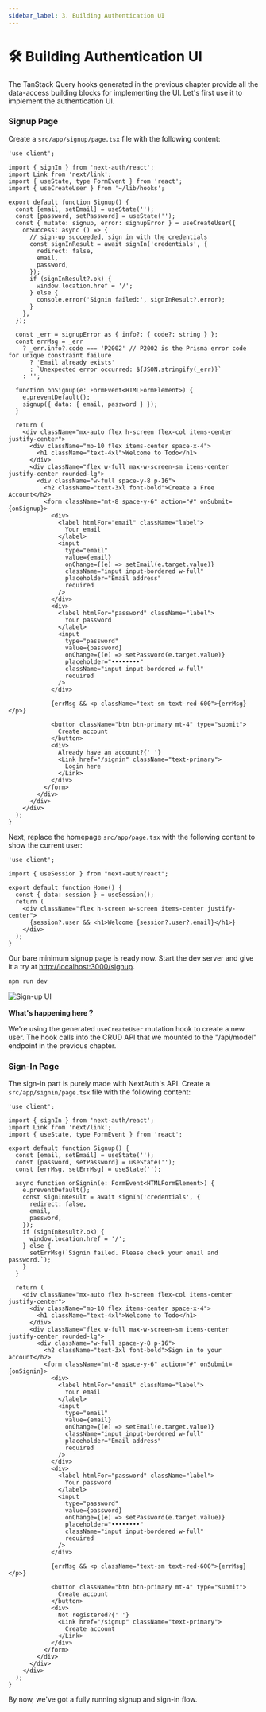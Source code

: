 ```yaml
---
sidebar_label: 3. Building Authentication UI
---
```


# 🛠️ Building Authentication UI

The TanStack Query hooks generated in the previous chapter provide all the data-access building blocks for implementing the UI. Let's first use it to implement the authentication UI.

### Signup Page

Create a `src/app/signup/page.tsx` file with the following content:

```tsx title="/src/app/signup/page.tsx"
'use client';

import { signIn } from 'next-auth/react';
import Link from 'next/link';
import { useState, type FormEvent } from 'react';
import { useCreateUser } from '~/lib/hooks';

export default function Signup() {
  const [email, setEmail] = useState('');
  const [password, setPassword] = useState('');
  const { mutate: signup, error: signupError } = useCreateUser({
    onSuccess: async () => {
      // sign-up succeeded, sign in with the credentials
      const signInResult = await signIn('credentials', {
        redirect: false,
        email,
        password,
      });
      if (signInResult?.ok) {
        window.location.href = '/';
      } else {
        console.error('Signin failed:', signInResult?.error);
      }
    },
  });

  const _err = signupError as { info?: { code?: string } };
  const errMsg = _err
    ? _err.info?.code === 'P2002' // P2002 is the Prisma error code for unique constraint failure
      ? 'Email already exists'
      : `Unexpected error occurred: ${JSON.stringify(_err)}`
    : '';

  function onSignup(e: FormEvent<HTMLFormElement>) {
    e.preventDefault();
    signup({ data: { email, password } });
  }

  return (
    <div className="mx-auto flex h-screen flex-col items-center justify-center">
      <div className="mb-10 flex items-center space-x-4">
        <h1 className="text-4xl">Welcome to Todo</h1>
      </div>
      <div className="flex w-full max-w-screen-sm items-center justify-center rounded-lg">
        <div className="w-full space-y-8 p-16">
          <h2 className="text-3xl font-bold">Create a Free Account</h2>
          <form className="mt-8 space-y-6" action="#" onSubmit={onSignup}>
            <div>
              <label htmlFor="email" className="label">
                Your email
              </label>
              <input
                type="email"
                value={email}
                onChange={(e) => setEmail(e.target.value)}
                className="input input-bordered w-full"
                placeholder="Email address"
                required
              />
            </div>
            <div>
              <label htmlFor="password" className="label">
                Your password
              </label>
              <input
                type="password"
                value={password}
                onChange={(e) => setPassword(e.target.value)}
                placeholder="••••••••"
                className="input input-bordered w-full"
                required
              />
            </div>

            {errMsg && <p className="text-sm text-red-600">{errMsg}</p>}

            <button className="btn btn-primary mt-4" type="submit">
              Create account
            </button>
            <div>
              Already have an account?{' '}
              <Link href="/signin" className="text-primary">
                Login here
              </Link>
            </div>
          </form>
        </div>
      </div>
    </div>
  );
}
```

Next, replace the homepage `src/app/page.tsx` with the following content to show the current user:

```tsx title="/src/app/page.tsx"
'use client';

import { useSession } from "next-auth/react";

export default function Home() {
  const { data: session } = useSession();
  return (
    <div className="flex h-screen w-screen items-center justify-center">
      {session?.user && <h1>Welcome {session?.user?.email}</h1>}
    </div>
  );
}
```

Our bare minimum signup page is ready now. Start the dev server and give it a try at [http://localhost:3000/signup](http://localhost:3000/signup).

```bash
npm run dev
```

![Sign-up UI](./signup-ui.gif)

**What's happening here？**

We're using the generated `useCreateUser` mutation hook to create a new user. The hook calls into the CRUD API that we mounted to the "/api/model" endpoint in the previous chapter.

### Sign-In Page

The sign-in part is purely made with NextAuth's API. Create a `src/app/signin/page.tsx` file with the following content:

```tsx title="/src/app/signin/page.tsx"
'use client';

import { signIn } from 'next-auth/react';
import Link from 'next/link';
import { useState, type FormEvent } from 'react';

export default function Signup() {
  const [email, setEmail] = useState('');
  const [password, setPassword] = useState('');
  const [errMsg, setErrMsg] = useState('');

  async function onSignin(e: FormEvent<HTMLFormElement>) {
    e.preventDefault();
    const signInResult = await signIn('credentials', {
      redirect: false,
      email,
      password,
    });
    if (signInResult?.ok) {
      window.location.href = '/';
    } else {
      setErrMsg(`Signin failed. Please check your email and password.`);
    }
  }

  return (
    <div className="mx-auto flex h-screen flex-col items-center justify-center">
      <div className="mb-10 flex items-center space-x-4">
        <h1 className="text-4xl">Welcome to Todo</h1>
      </div>
      <div className="flex w-full max-w-screen-sm items-center justify-center rounded-lg">
        <div className="w-full space-y-8 p-16">
          <h2 className="text-3xl font-bold">Sign in to your account</h2>
          <form className="mt-8 space-y-6" action="#" onSubmit={onSignin}>
            <div>
              <label htmlFor="email" className="label">
                Your email
              </label>
              <input
                type="email"
                value={email}
                onChange={(e) => setEmail(e.target.value)}
                className="input input-bordered w-full"
                placeholder="Email address"
                required
              />
            </div>
            <div>
              <label htmlFor="password" className="label">
                Your password
              </label>
              <input
                type="password"
                value={password}
                onChange={(e) => setPassword(e.target.value)}
                placeholder="••••••••"
                className="input input-bordered w-full"
                required
              />
            </div>

            {errMsg && <p className="text-sm text-red-600">{errMsg}</p>}

            <button className="btn btn-primary mt-4" type="submit">
              Create account
            </button>
            <div>
              Not registered?{' '}
              <Link href="/signup" className="text-primary">
                Create account
              </Link>
            </div>
          </form>
        </div>
      </div>
    </div>
  );
}
```

By now, we've got a fully running signup and sign-in flow.
